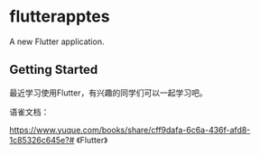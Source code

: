 # flutterapptes

A new Flutter application.

## Getting Started

最近学习使用Flutter，有兴趣的同学们可以一起学习吧。

语雀文档：

https://www.yuque.com/books/share/cff9dafa-6c6a-436f-afd8-1c85326c645e?# 《Flutter》
